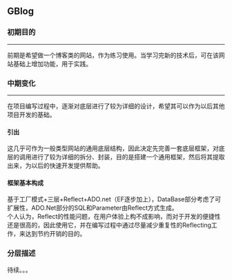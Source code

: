 ## GBlog


### 初期目的
-------------------------------------------------
  前期是希望做一个博客类的网站，作为练习使用。当学习完新的技术后，可在该网站基础上增加功能，用于实践。
### 中期变化
-------------------------------------------------
  在项目编写过程中，逐渐对底层进行了较为详细的设计，希望其可以作为以后其他项目开发的基础。
  
#### 引出
  这几乎可作为一般类型网站的通用底层结构，因此决定先完善一套底层框架，对底层的调用进行了较为详细的拆分、封装，目的是搭建一个通用框架，然后将其提取出来，为以后的快速开发提供帮助。
#### 框架基本构成
  基于工厂模式+三层+Reflect+ADO.net（EF逐步加上），DataBase部分考虑了可扩展性，ADO.Net部分的SQL和Parameter由Reflect方式生成。<br>
  个人认为，Reflect的性能问题，在用户体验上构不成影响，而对于开发的便捷性还是很高的，因此使用它，并在编写过程中通过尽量减少重复性的Reflecting工作，来达到节约开销的目的。

### 分层描述
待续。。。
